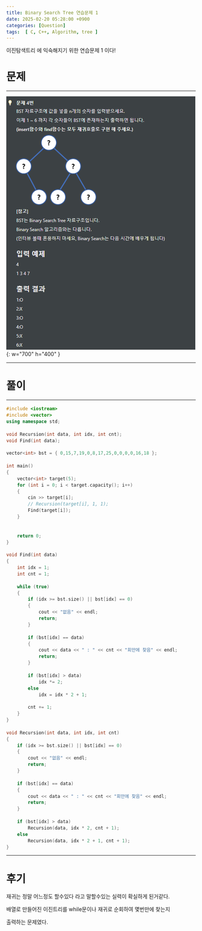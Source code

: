 ```yaml
---
title: Binary Search Tree 연습문제 1
date: 2025-02-20 05:28:00 +0900
categories: [Question]  
tags:  [ C, C++, Algorithm, tree ]
---
```


이진탐색트리 에 익숙해지기 위한 연습문제 1 이다!

# 문제   
---------------------------------------
![Desktop View](/assets/img/bst1.png){: w="700" h="400" }

---------------------------------------

# 풀이
---------------------------------------

```c++
#include <iostream>
#include <vector>
using namespace std;

void Recursion(int data, int idx, int cnt);
void Find(int data);

vector<int> bst = { 0,15,7,19,0,8,17,25,0,0,0,0,16,18 };

int main()
{
    vector<int> target(5);
    for (int i = 0; i < target.capacity(); i++)
    {
        cin >> target[i];
        // Recursion(target[i], 1, 1);
        Find(target[i]);
    }
    
    
    return 0;
}

void Find(int data)
{
    int idx = 1;
    int cnt = 1;
    
    while (true)
    {
        if (idx >= bst.size() || bst[idx] == 0)
        {
            cout << "없음" << endl;
            return;
        }
        
        if (bst[idx] == data)
        {
            cout << data << " : " << cnt << "회만에 찾음" << endl;
            return;
        }
        
        if (bst[idx] > data)
            idx *= 2;
        else
            idx = idx * 2 + 1;
        
        cnt += 1;
    }
}

void Recursion(int data, int idx, int cnt)
{
    if (idx >= bst.size() || bst[idx] == 0)
    {
        cout << "없음" << endl;
        return;
    }
    
    if (bst[idx] == data)
    {
        cout << data << " : " << cnt << "회만에 찾음" << endl;
        return;
    }
    
    if (bst[idx] > data)
        Recursion(data, idx * 2, cnt + 1);
    else
        Recursion(data, idx * 2 + 1, cnt + 1);
}
```

---------------------------------------

# 후기

재귀는 정말 어느정도 할수있다 라고 말할수있는 실력이 확실하게 된거같다.

배열로 만들어진 이진트리를 while문이나 재귀로 순회하여 몇번만에 찾는지

출력하는 문제였다.
